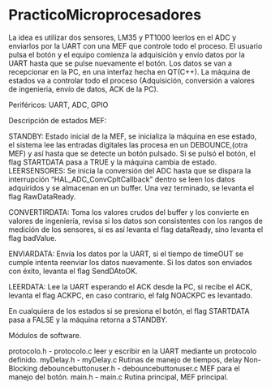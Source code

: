 # PracticoMicroprocesadores
La idea es utilizar  dos sensores, LM35 y PT1000 leerlos en el ADC y enviarlos por la UART con una MEF que controle todo el proceso.
El usuario pulsa el botón y el equipo comienza la adquisición y envío datos por la UART hasta que se pulse nuevamente el botón.
Los datos se van a recepcionar en la PC, en una interfaz hecha en QT(C++). 
La máquina de estados va a controlar todo el proceso (Adquisición, conversión a valores de ingenieria, envío de datos, ACK de la PC).

Periféricos: 
UART, ADC, GPIO

Descripción de estados MEF:

STANDBY: Estado inicial de la MEF, se inicializa la máquina en ese estado, el sistema lee las entradas digitales las procesa en un DEBOUNCE,(otra MEF) y así hasta que se detecte un botón pulsado. 
Si se pulsó el botón, el flag STARTDATA pasa a TRUE y la máquina cambia de estado.
LEERSENSORES: Se inicia la conversión del ADC hasta que se dispara la interrupción “HAL_ADC_ConvCpltCallback” dentro se leen los datos adquiridos y se almacenan en un buffer. Una vez terminado, se levanta el flag RawDataReady.

CONVERTIRDATA: Toma los valores crudos del buffer y los convierte en valores de ingeniería, revisa si los datos son consistentes con los rangos de medición de los sensores, si es así levanta el flag dataReady, sino levanta el flag badValue.

ENVIARDATA: Envía los datos por la UART, si el tiempo de timeOUT se cumple intenta reenviar los datos nuevamente. Si los datos son enviados con éxito, levanta el flag SendDAtoOK.

LEERDATA: Lee la UART esperando el ACK desde la PC, si recibe el ACK, levanta el flag ACKPC, en caso contrario, el falg NOACKPC es levantado.

En cualquiera de los estados si se presiona el botón, el flag STARTDATA pasa a FALSE y la máquina retorna a STANDBY.

Módulos de software.

protocolo.h  - protocolo.c leer y escribir en la UART mediante un protocolo definido.
myDelay.h  - myDelay.c  Rutinas de manejo de tiempos, delay Non-Blocking
debouncebuttonuser.h - debouncebuttonuser.c  MEF para el manejo del botón.
main.h  - main.c  Rutina principal, MEF principal.
